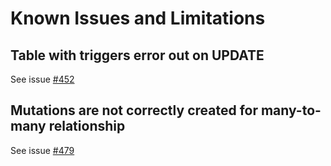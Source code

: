 # Known Issues and Limitations

## Table with triggers error out on UPDATE

See issue [#452](https://github.com/Azure/data-api-builder/issues/452)

## Mutations are not correctly created for many-to-many relationship

See issue [#479](https://github.com/Azure/data-api-builder/issues/479)